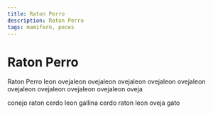```yaml
---
title: Raton Perro
description: Raton Perro
tags: mamifero, peces
---
```


# Raton Perro

Raton Perro leon ovejaleon ovejaleon ovejaleon ovejaleon ovejaleon ovejaleon ovejaleon ovejaleon ovejaleon oveja

conejo raton cerdo leon gallina cerdo raton leon oveja gato
